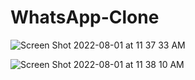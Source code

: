 # WhatsApp-Clone


![Screen Shot 2022-08-01 at 11 37 33 AM](https://user-images.githubusercontent.com/61410416/182110312-03649481-5220-4e2a-b02a-ea02bbe92aca.png)

![Screen Shot 2022-08-01 at 11 38 10 AM](https://user-images.githubusercontent.com/61410416/182110327-04f58336-01c0-4a44-81f5-f71a9854d9e7.png)
